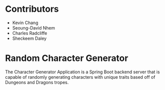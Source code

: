 # Contributors
- Kevin Chang
- Seoung-David Nhem
- Charles Radcliffe
- Sheckeem Daley

# Random Character Generator
The Character Generator Application is a Spring Boot backend server that is capable of randomly generating characters with unique traits based off of Dungeons and Dragons tropes. 
